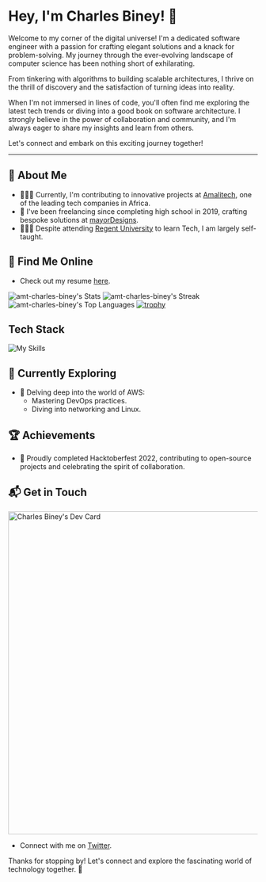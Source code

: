 # Hey, I'm Charles Biney! 👋

Welcome to my corner of the digital universe! I'm a dedicated software engineer with a passion for crafting elegant solutions and a knack for problem-solving. My journey through the ever-evolving landscape of computer science has been nothing short of exhilarating.

From tinkering with algorithms to building scalable architectures, I thrive on the thrill of discovery and the satisfaction of turning ideas into reality.

When I'm not immersed in lines of code, you'll often find me exploring the latest tech trends or diving into a good book on software architecture. I strongly believe in the power of collaboration and community, and I'm always eager to share my insights and learn from others.

Let's connect and embark on this exciting journey together!

---

## 🚀 About Me

- 👨🏾‍💻 Currently, I'm contributing to innovative projects at [Amalitech](https://amalitech.org/), one of the leading tech companies in Africa.
- 🏡 I've been freelancing since completing high school in 2019, crafting bespoke solutions at [mayorDesigns](https://mayordesigns.com/).
- 👨🏾‍🏫 Despite attending [Regent University](https://regent.edu.gh/) to learn Tech, I am largely self-taught.

## 📄 Find Me Online
- Check out my resume [here](https://resume.mayordesigns.com/).

![amt-charles-biney's Stats](https://github-readme-stats.vercel.app/api?username=amt-charles-biney&theme=react&show_icons=true&hide_border=false&count_private=true)
![amt-charles-biney's Streak](https://github-readme-streak-stats.herokuapp.com/?user=amt-charles-biney&theme=react&hide_border=false)
![amt-charles-biney's Top Languages](https://github-readme-stats.vercel.app/api/top-langs/?username=amt-charles-biney&theme=react&show_icons=true&hide_border=false&layout=compact)
[![trophy](https://github-profile-trophy.vercel.app/?username=amt-charles-biney&theme=onedark&column=10&theme=darkhub&margin-w=7&margin-h=5&no-bg=true)](https://github.com/ryo-ma/github-profile-trophy)

## Tech Stack
![My Skills](https://skillicons.dev/icons?i=js,ts,html,css,py,tailwind,nodejs,angular,react,nextjs,nestjs,postgres,php,git,flutter,ai,ps,xd)

## 🌱 Currently Exploring

- 🚀 Delving deep into the world of AWS:
  - Mastering DevOps practices.
  - Diving into networking and Linux.

## 🏆 Achievements

- 🌟 Proudly completed Hacktoberfest 2022, contributing to open-source projects and celebrating the spirit of collaboration.

## 📬 Get in Touch

<a href="https://app.daily.dev/mayor"><img src="https://api.daily.dev/devcards/v2/HlVtrnSaGeyShIWwSijN1.png?r=ukr&type=wide" width="652" alt="Charles Biney's Dev Card"/></a>

- Connect with me on [Twitter](https://twitter.com/mayorbiney).

Thanks for stopping by! Let's connect and explore the fascinating world of technology together. 🚀
